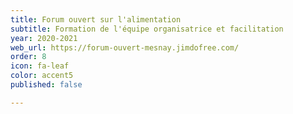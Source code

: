 ```yaml
---
title: Forum ouvert sur l'alimentation
subtitle: Formation de l'équipe organisatrice et facilitation
year: 2020-2021
web_url: https://forum-ouvert-mesnay.jimdofree.com/
order: 8
icon: fa-leaf
color: accent5
published: false

---
```

